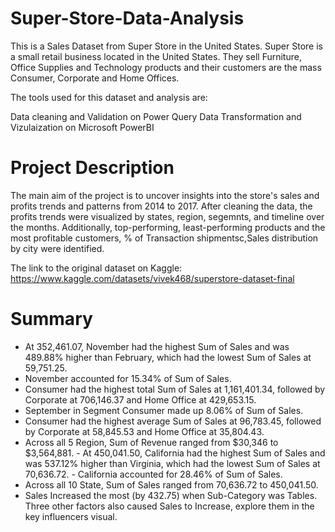 # Super-Store-Data-Analysis
This is a Sales Dataset from Super Store in the United States. Super Store is a small retail business located in the United States. They sell Furniture, Office Supplies and Technology products and their customers are the mass Consumer, Corporate and Home Offices.

The tools used for this dataset and analysis are:

Data cleaning and Validation on Power Query
Data Transformation and Vizulaization on Microsoft PowerBI

# Project Description
The main aim of the project is to uncover insights into the store's sales and profits trends and patterns from 2014 to 2017. After cleaning the data, the profits trends were visualized by states, region, segemnts, and timeline over the months. Additionally, top-performing, least-performing products and the most profitable customers, % of Transaction shipmentsc,Sales distribution by city were identified. 

The link to the original dataset on Kaggle: https://www.kaggle.com/datasets/vivek468/superstore-dataset-final

# Summary
- At 352,461.07, November had the highest Sum of Sales and was 489.88% higher than February, which had the lowest Sum of Sales at 59,751.25.﻿﻿
- ﻿﻿November accounted for 15.34% of Sum of Sales.﻿﻿
- ﻿﻿﻿Consumer had the highest total Sum of Sales at 1,161,401.34, followed by Corporate at 706,146.37 and Home Office at 429,653.15.﻿﻿
- September in Segment Consumer made up 8.06% of Sum of Sales.﻿﻿
- ﻿﻿﻿﻿Consumer had the highest average Sum of Sales at 96,783.45, followed by Corporate at 58,845.53 and Home Office at 35,804.43.﻿﻿
- Across all 5 Region, Sum of Revenue ranged from $30,346 to $3,564,881.﻿﻿
﻿- At 450,041.50, California had the highest Sum of Sales and was 537.12% higher than Virginia, which had the lowest Sum of Sales at 70,636.72.﻿﻿
﻿﻿﻿- California accounted for 28.46% of Sum of Sales.﻿﻿
- ﻿Across all 10 State, Sum of Sales ranged from 70,636.72 to 450,041.50.﻿﻿
- ﻿Sales Increased the most (by 432.75) when Sub-Category was Tables. Three other factors also caused Sales to Increase, explore them in the key influencers visual.﻿﻿

﻿﻿

﻿

﻿﻿

﻿

﻿﻿

﻿﻿

﻿﻿

﻿
